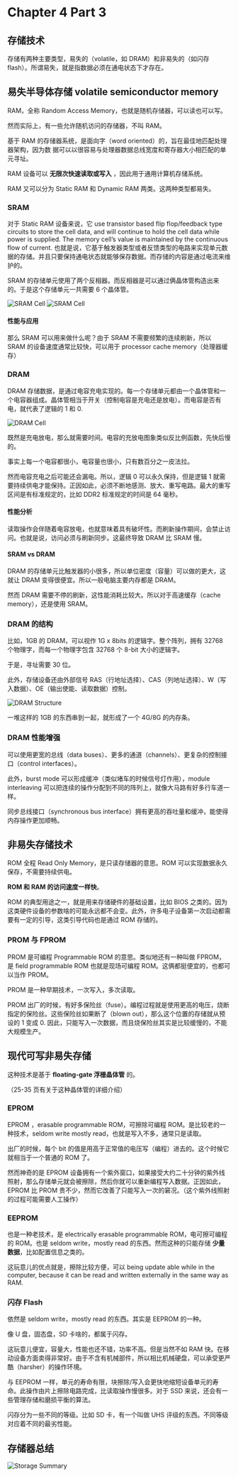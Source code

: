 # Chapter 4 Part 3

## 存储技术

存储有两种主要类型，易失的（volatile，如 DRAM）和非易失的（如闪存 flash）。所谓易失，就是指数据必须在通电状态下才存在。

## 易失半导体存储 volatile semiconductor memory

RAM，全称 Random Access Memory，也就是随机存储器，可以读也可以写。

然而实际上，有一些允许随机访问的存储器，不叫 RAM。

基于 RAM 的存储器系统，是面向字（word oriented）的，旨在最佳地匹配处理器架构，因为数 据可以以很容易与处理器数据总线宽度和寄存器⼤⼩相匹配的单元寻址。

RAM 设备可以 **⽆限次快速读取或写入** ，因此⽤于通⽤计算机存储系统。

RAM 又可以分为 Static RAM 和 Dynamic RAM 两类。这两种类型都易失。

### SRAM

对于 Static RAM 设备来说，它 use transistor based flip flop/feedback type
circuits to store the cell data, and will continue to hold the cell data while power is supplied. The memory cell’s value is maintained by the continuous flow of current. 也就是说，它基于触发器类型或者反馈类型的电路来实现单元数据的存储。并且只要保持通电状态就能够保存数据。而存储的内容是通过电流来维护的。

SRAM 的存储单元使用了两个反相器。而反相器是可以通过俩晶体管构造出来的。于是这个存储单元一共需要 6 个晶体管。

![SRAM Cell](https://s2.loli.net/2023/01/07/lRau6AIjb275kZH.png)
![SRAM Cell](https://s2.loli.net/2023/01/07/CsObYAIDx4aunyU.png)

#### 性能与应用

那么 SRAM 可以用来做什么呢？由于 SRAM 不需要频繁的连续刷新，所以 SRAM 的设备速度通常比较快，可以用于 processor cache memory（处理器缓存）

### DRAM

DRAM 存储数据，是通过电容充电实现的。每一个存储单元都由一个晶体管和一个电容器组成。晶体管相当于开关（控制电容是充电还是放电）。而电容是否有电，就代表了逻辑的 1 和 0.

![DRAM Cell](https://s2.loli.net/2023/01/07/XvRnEpGjJ6QLb9I.png)

既然是充电放电，那么就需要时间。电容的充放电图象类似反比例函数，先快后慢的。

事实上每一个电容都很小，电容量也很小，只有数百分之一皮法拉。

然而电容充电之后可能还会漏电。所以，逻辑 0 可以永久保持，但是逻辑 1 就需要持续供电才能保持。正因如此，必须不断地感测、放大、重写电路。最大的重写区间是有标准规定的，比如 DDR2 标准规定的时间是 64 毫秒。

#### 性能分析

读取操作会伴随着电容放电，也就意味着具有破坏性。而刷新操作期间，会禁止访问。也就是说，访问必须与刷新同步。这最终导致 DRAM 比 SRAM 慢。

#### SRAM vs DRAM

DRAM 的存储单元比触发器的小很多，所以单位密度（容量）可以做的更大，这就让 DRAM 变得很便宜。所以一般电脑主要内存都是 DRAM。

然而 DRAM 需要不停的刷新，这性能消耗比较大。所以对于高速缓存（cache memory），还是使用 SRAM。

### DRAM 的结构

比如，1GB 的 DRAM，可以视作 1G x 8bits 的逻辑字。整个阵列，拥有 32768 个物理字，而每一个物理字包含 32768 个 8-bit 大小的逻辑字。

于是，寻址需要 30 位。

此外，存储设备还由外部信号 RAS（⾏地址选择）、CAS（列地址选择）、W（写⼊数据）、OE（输出使能、读取数据）控制。

![DRAM Structure](https://s2.loli.net/2023/01/07/xAfQo2lvyrq164F.png)

一堆这样的 1GB 的东西串到一起，就形成了一个 4G/8G 的内存条。

### DRAM 性能增强

可以使用更宽的总线（data buses）、更多的通道（channels）、更复杂的控制接口（control interfaces）。

此外，burst mode 可以形成缓冲（类似堵车的时候信号灯作用），module interleaving 可以把连续的操作分配到不同的阵列上，就像大马路有好多行车道一样。

同步总线接口（synchronous bus interface）拥有更高的吞吐量和缓冲，能使得内存操作更加顺畅。

## 非易失存储技术

ROM 全程 Read Only Memory，是只读存储器的意思。ROM 可以实现数据永久保存，不需要持续供电。

**ROM 和 RAM 的访问速度一样快**。

ROM 的典型用途之一，就是用来存储硬件的基础设置，比如 BIOS 之类的。因为这类硬件设备的参数啥的可能永远都不会变。此外，许多电子设备第一次启动都需要有一定的引导，这类引导代码也是通过 ROM 存储的。

### PROM 与 FPROM

PROM 是可编程 Programmable ROM 的意思。类似地还有一种叫做 FPROM，是 field programmable ROM 也就是现场可编程 ROM。这俩都挺便宜的，也都可以当作 PROM。

PROM 是一种早期技术，一次写入，多次读取。

PROM 出厂的时候，有好多保险丝（fuse）。编程过程就是使用更高的电压，烧断指定的保险丝。这些保险丝如果断了（blown out），那么这个位置的存储就从预设的 1 变成 0. 因此，只能写入一次数据，而且烧保险丝其实是比较缓慢的，不能大规模生产。

## 现代可写非易失存储

这种技术是基于 **floating-gate 浮栅晶体管** 的。

（25-35 页有关于这种晶体管的详细介绍）

### EPROM

EPROM ，erasable programmable ROM，可擦除可编程 ROM。是比较老的一种技术，seldom write mostly read，也就是写入不多，通常只是读取。

出厂的时候，每个 bit 的值是用高于正常值的电压写（编程）进去的。这个时候它就相当于一个普通的 ROM 了。

然而神奇的是 EPROM 设备拥有一个紫外窗口，如果接受大约二十分钟的紫外线照射，那么存储单元就会被擦除，然后你就可以重新编程写入数据。正因如此，EPROM 比 PROM 贵不少，然而它改善了只能写入一次的窘况。（这个紫外线照射的过程可能需要人工操作）

### EEPROM

也是一种老技术，是 electrically erasable programmable ROM，电可擦可编程的 ROM。也是 seldom write，mostly read 的东西。然而这种的只能存储 **少量数据**，比如配置信息之类的。

这玩意儿的优点就是，擦除比较方便，可以 being update able while in the computer, because it can be read and written externally in the same way as RAM.

### 闪存 Flash

依然是 seldom write，mostly read 的东西。其实是 EEPROM 的一种。

像 U 盘，固态盘，SD 卡啥的，都属于闪存。

这玩意儿便宜，容量大，性能也还不错，功率不高。但是当然不如 RAM 快。在移动设备方面卖得非常好。由于不含有机械部件，所以相比机械硬盘，可以承受更严酷（harsher）的操作环境。

与 EEPROM ⼀样，单元的寿命有限，块擦除/写⼊会更快地缩短设备单元的寿命。此操作由⽚上擦除电路完成，⽐读取操作慢很多。对于 SSD 来说，还会有一些管理存储和磨损平衡的算法。

闪存分为一些不同的等级。比如 SD 卡，有一个叫做 UHS 评级的东西。不同等级对应着不同的最劣性能。

## 存储器总结

![Storage Summary](https://s2.loli.net/2023/01/07/z9YpLlihcWkNSQn.png)
